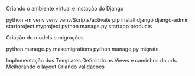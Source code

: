 Criando o ambiente virtual e instação do Django

python -m venv venv
venv/Scripts/activate
pip install django 
django-admin startproject myproject
python manage.py startapp products

Criação do models e migrações

python manage.py makemigrations 
python manage,py migrate

Implementação dos Templates 
Definindo as Views e caminhos da urls
Melhorando o layout 
Criando validacoes


